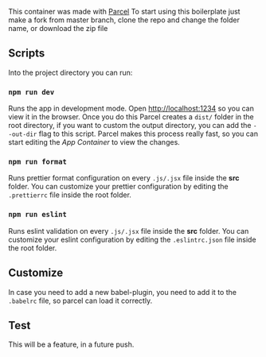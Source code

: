 This container was made with [Parcel](https://parceljs.org/)
To start using this boilerplate just make a fork from master branch, clone the repo and change the folder name, or download the zip file

## Scripts

Into the project directory you can run:

### `npm run dev`

Runs the app in development mode.
Open [http://localhost:1234](http://localhost:1234) so you can view it in the browser. Once you do this Parcel creates a `dist/` folder in the root directory, if you want to custom the output directory, you can add the `--out-dir` flag to this script.
Parcel makes this process really fast, so you can start editing the *App Container* to view the changes.

### `npm run format`

Runs prettier format configuration on every `.js/.jsx` file inside the **src** folder. You can customize your prettier configuration by editing the `.prettierrc` file inside the root folder.

### `npm run eslint`

Runs eslint validation on every `.js/.jsx` file inside the **src** folder. You can customize your eslint configuration by editing the `.eslintrc.json` file inside the root folder.

## Customize

In case you need to add a new babel-plugin, you need to add it to the `.babelrc` file, so parcel can load it correctly.

## Test

This will be a feature, in a future push.
